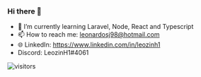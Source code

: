 ### Hi there 👋

- 🌱 I’m currently learning Laravel, Node, React and Typescript
- 📫 How to reach me: leonardosj98@hotmail.com
- 🌐 LinkedIn: https://www.linkedin.com/in/leozinh1
-  Discord: LeozinH1#4061

![visitors](https://visitor-badge.glitch.me/badge?page_id=${LeozinH1}.${LeozinH1})
